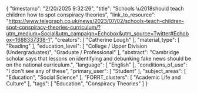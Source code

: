 {
    "timestamp": "2/20/2025 9:32:26",
    "title": "Schools \u2018should teach children how to spot conspiracy theories",
    "link_to_resource": "https://www.telegraph.co.uk/news/2023/07/02/schools-teach-children-spot-conspiracy-theories-curriculum/?utm_medium=Social&utm_campaign=Echobox&utm_source=Twitter#Echobox=1688337338-1",
    "creators": [
        "Catherine Lough"
    ],
    "material_type": [
        "Reading"
    ],
    "education_level": [
        "College / Upper Division (Undergraduates)",
        "Graduate / Professional"
    ],
    "abstract": "Cambridge scholar says that lessons on identifying and debunking fake news should be on the national curriculum.",
    "language": [
        "English"
    ],
    "conditions_of_use": "I don't see any of these",
    "primary_user": [
        "Student"
    ],
    "subject_areas": [
        "Education",
        "Social Science"
    ],
    "FORRT_clusters": [
        "Academic Life and Culture"
    ],
    "tags": [
        "Education",
        "Conspiracy Theories"
    ]
}